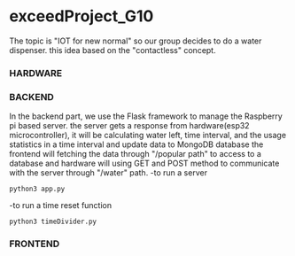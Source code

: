 # exceedProject_G10
The topic is "IOT for new normal" so our group decides to do a water dispenser. this idea based on the "contactless" concept. 

### HARDWARE

### BACKEND
In the backend part, we use the Flask framework to manage the Raspberry pi based server. the server gets a response from hardware(esp32 microcontroller), it will be calculating water left, time interval, and the usage statistics in a time interval and update data to MongoDB database the frontend will fetching the data through "/popular path" to access to a database and hardware will using GET and POST method to communicate with the server through "/water" path.
-to run a server
```shell
python3 app.py 
```
-to run a time reset function
```shell
python3 timeDivider.py
```

### FRONTEND
